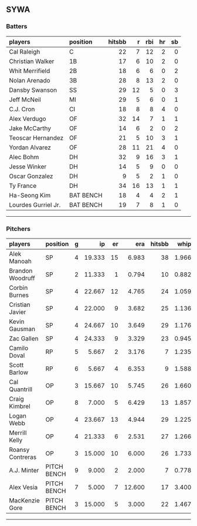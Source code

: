 ## SYWA

### Batters

 
|players             |position  | hitsbb|  r| rbi| hr| sb| 
|:-------------------|:---------|------:|--:|---:|--:|--:| 
|Cal Raleigh         |C         |     22|  7|  12|  2|  0| 
|Christian Walker    |1B        |     17|  6|  10|  2|  0| 
|Whit Merrifield     |2B        |     18|  6|   6|  0|  2| 
|Nolan Arenado       |3B        |     28|  8|  13|  2|  0| 
|Dansby Swanson      |SS        |     29| 12|   5|  0|  3| 
|Jeff McNeil         |MI        |     29|  5|   6|  0|  1| 
|C.J. Cron           |CI        |     18|  8|   8|  4|  0| 
|Alex Verdugo        |OF        |     32| 14|   7|  1|  1| 
|Jake McCarthy       |OF        |     14|  6|   2|  0|  2| 
|Teoscar Hernandez   |OF        |     21|  5|  10|  3|  1| 
|Yordan Alvarez      |OF        |     28| 11|  21|  4|  0| 
|Alec Bohm           |DH        |     32|  9|  16|  3|  1| 
|Jesse Winker        |DH        |     14|  5|   9|  0|  0| 
|Oscar Gonzalez      |DH        |      9|  5|   2|  1|  0| 
|Ty France           |DH        |     34| 16|  13|  1|  1| 
|Ha-Seong Kim        |BAT BENCH |     18|  4|   4|  2|  1| 
|Lourdes Gurriel Jr. |BAT BENCH |     19|  7|   8|  1|  0| 


* * *

### Pitchers

 
|players          |position    |  g|     ip| er|    era| hitsbb|  whip| so|  w| sv| 
|:----------------|:-----------|--:|------:|--:|------:|------:|-----:|--:|--:|--:| 
|Alek Manoah      |SP          |  4| 19.333| 15|  6.983|     38| 1.966| 16|  1|  0| 
|Brandon Woodruff |SP          |  2| 11.333|  1|  0.794|     10| 0.882| 12|  1|  0| 
|Corbin Burnes    |SP          |  4| 22.667| 12|  4.765|     24| 1.059| 17|  2|  0| 
|Cristian Javier  |SP          |  4| 22.000|  9|  3.682|     25| 1.136| 19|  2|  0| 
|Kevin Gausman    |SP          |  4| 24.667| 10|  3.649|     29| 1.176| 30|  1|  0| 
|Zac Gallen       |SP          |  4| 24.333|  9|  3.329|     23| 0.945| 28|  2|  0| 
|Camilo Doval     |RP          |  5|  5.667|  2|  3.176|      7| 1.235|  8|  0|  1| 
|Scott Barlow     |RP          |  6|  5.667|  4|  6.353|      9| 1.588|  6|  0|  1| 
|Cal Quantrill    |OP          |  3| 15.667| 10|  5.745|     26| 1.660|  9|  0|  0| 
|Craig Kimbrel    |OP          |  8|  7.000|  5|  6.429|     13| 1.857|  8|  0|  1| 
|Logan Webb       |OP          |  4| 23.667| 13|  4.944|     29| 1.225| 28|  0|  0| 
|Merrill Kelly    |OP          |  4| 21.333|  6|  2.531|     27| 1.266| 18|  1|  0| 
|Roansy Contreras |OP          |  3| 15.000| 10|  6.000|     26| 1.733| 11|  1|  0| 
|A.J. Minter      |PITCH BENCH |  9|  9.000|  2|  2.000|      7| 0.778|  8|  1|  4| 
|Alex Vesia       |PITCH BENCH |  7|  5.000|  7| 12.600|     17| 3.400|  6|  0|  0| 
|MacKenzie Gore   |PITCH BENCH |  3| 15.000|  5|  3.000|     22| 1.467| 18|  2|  0| 


* * *



